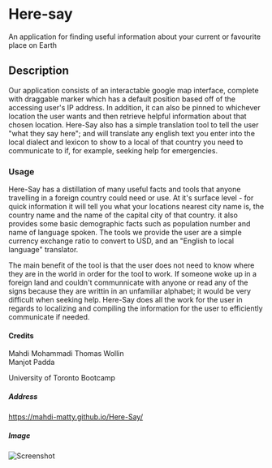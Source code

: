 # Here-say
An application for finding useful information about your current or favourite place on Earth

## Description
Our application consists of an interactable google map interface, complete with draggable marker which has a default position based off of the accessing user's IP address. In addition, it can also be pinned to whichever location the user wants and then retrieve helpful information about that chosen location. Here-Say also has a simple translation tool to tell the user "what they say here"; and will translate any english text you enter into the local dialect and lexicon to show to a local of that country you need to communicate to if, for example, seeking help for emergencies.

### Usage
Here-Say has a distillation of many useful facts and tools that anyone travelling in a foreign country could need or use. At it's surface level - for quick information it will tell you what your locations nearest city name is, the country name and the name of the capital city of that country. it also provides some basic demographic facts such as population number and name of language spoken. The tools we provide the user are a simple currency exchange ratio to convert to USD, and an "English to local language" translator.

The main benefit of the tool is that the user does not need to know where they are in the world in order for the tool to work. If someone woke up in a foreign land and couldn't communnicate with anyone or read any of the signs because they are writtin in an unfamiliar alphabet; it would be very difficult when seeking help. Here-Say does all the work for the user in regards to localizing and compiling the information for the user to efficiently communicate if needed.

#### Credits
Mahdi Mohammadi
Thomas Wollin  
Manjot Padda

University of Toronto Bootcamp

##### Address
https://mahdi-matty.github.io/Here-Say/

##### Image
![Screenshot](https://github.com/Mahdi-matty/Here-Say/assets/133193557/ab600046-77d9-450d-bd47-533fef83ba83)
